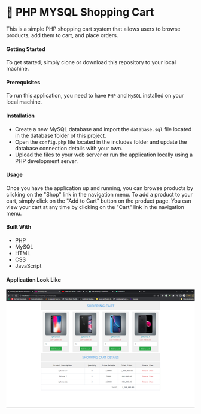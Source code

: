# 🛒 PHP MYSQL Shopping Cart

This is a simple PHP shopping cart system that allows users to browse products, add them to cart, and place orders.

#### Getting Started
To get started, simply clone or download this repository to your local machine.

#### Prerequisites
To run this application, you need to have `PHP` and `MySQL` installed on your local machine.

#### Installation
- Create a new MySQL database and import the `database.sql` file located in the database folder of this project.
- Open the `config.php` file located in the includes folder and update the database connection details with your own.
- Upload the files to your web server or run the application locally using a PHP development server.

#### Usage

Once you have the application up and running, you can browse products by clicking on the "Shop" link in the navigation menu. To add a product to your cart, simply click on the "Add to Cart" button on the product page. You can view your cart at any time by clicking on the "Cart" link in the navigation menu.

#### Built With
- PHP
- MySQL
- HTML
- CSS
- JavaScript

#### Application Look Like

 ![alt text](https://github.com/Deshan555/PHP-MYSQL-Shopping-Cart/blob/master/Screenshot_1.png)
